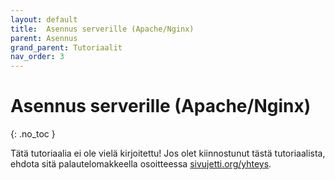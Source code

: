 ```yaml
---
layout: default
title:  Asennus serverille (Apache/Nginx)
parent: Asennus
grand_parent: Tutoriaalit
nav_order: 3
---
```


# Asennus serverille (Apache/Nginx)
{: .no_toc }

Tätä tutoriaalia ei ole vielä kirjoitettu! Jos olet kiinnostunut tästä tutoriaalista, ehdota sitä palautelomakkeella osoitteessa [sivujetti.org/yhteys](https://www.sivujetti.org/yhteys).
